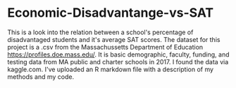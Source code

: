 # Economic-Disadvantange-vs-SAT
This is a look into the relation between a school's percentage of disadvantaged students and it's average SAT scores.
The dataset for this project is a .csv from the Massachussetts Department of Education https://profiles.doe.mass.edu/.
It is basic demographic, faculty, funding, and testing data from MA public and charter schools in 2017.
I found the data via kaggle.com.
I've uploaded an R markdown file with a description of my methods and my code.
